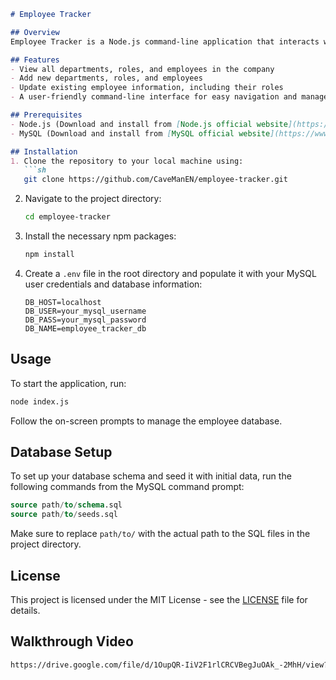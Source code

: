 ```markdown
# Employee Tracker

## Overview
Employee Tracker is a Node.js command-line application that interacts with a MySQL database to manage a company's employee records. This system allows for quick and efficient management of employee details, including departments, roles, and other related data.

## Features
- View all departments, roles, and employees in the company
- Add new departments, roles, and employees
- Update existing employee information, including their roles
- A user-friendly command-line interface for easy navigation and management

## Prerequisites
- Node.js (Download and install from [Node.js official website](https://nodejs.org/))
- MySQL (Download and install from [MySQL official website](https://www.mysql.com/downloads/))

## Installation
1. Clone the repository to your local machine using:
   ```sh
   git clone https://github.com/CaveManEN/employee-tracker.git
   ```
2. Navigate to the project directory:
   ```sh
   cd employee-tracker
   ```
3. Install the necessary npm packages:
   ```sh
   npm install
   ```
4. Create a `.env` file in the root directory and populate it with your MySQL user credentials and database information:
   ```env
   DB_HOST=localhost
   DB_USER=your_mysql_username
   DB_PASS=your_mysql_password
   DB_NAME=employee_tracker_db
   ```

## Usage
To start the application, run:
```sh
node index.js
```
Follow the on-screen prompts to manage the employee database.

## Database Setup
To set up your database schema and seed it with initial data, run the following commands from the MySQL command prompt:
```sql
source path/to/schema.sql
source path/to/seeds.sql
```
Make sure to replace `path/to/` with the actual path to the SQL files in the project directory.

## License
This project is licensed under the MIT License - see the [LICENSE](LICENSE) file for details.


## Walkthrough Video
```sh
https://drive.google.com/file/d/1OupQR-IiV2F1rlCRCVBegJuOAk_-2MhH/view?usp=sharing
```
